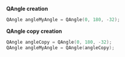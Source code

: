 **QAngle creation**
```cpp
QAngle angleMyAngle = QAngle(0, 180, -32);
```


**QAngle copy creation**
```cpp
QAngle angleCopy = QAngle(0, 180, -32);
QAngle angleMyAngle = QAngle(angleCopy);
```
